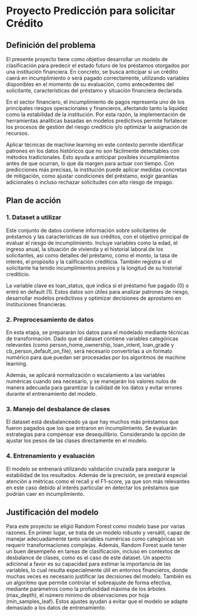 # Proyecto Predicción para solicitar Crédito
## Definición del problema
El presente proyecto tiene como objetivo desarrollar un modelo de clasificación para predecir el estado futuro de los préstamos otorgados por una institución financiera. En concreto, se busca anticipar si un crédito caerá en incumplimiento o será pagado correctamente, utilizando variables disponibles en el momento de su evaluación, como antecedentes del solicitante, características del préstamo y situación financiera declarada.

En el sector financiero, el incumplimiento de pagos representa uno de los principales riesgos operacionales y financieros, afectando tanto la liquidez como la estabilidad de la institución. Por esta razón, la implementación de herramientas analíticas basadas en modelos predictivos permite fortalecer los procesos de gestión del riesgo crediticio y/o optimizar la asignación de recursos.

Aplicar técnicas de machine learning en este contexto permite identificar patrones en los datos históricos que no son fácilmente detectables con métodos tradicionales. Esto ayuda a anticipar posibles incumplimientos antes de que ocurran, lo que da margen para actuar con tiempo. Con predicciones más precisas, la institución puede aplicar medidas concretas de mitigación, como ajustar condiciones del préstamo, exigir garantías adicionales o incluso rechazar solicitudes con alto riesgo de impago.

## Plan de acción 
### 1. Dataset a utilizar
Este conjunto de datos contiene información sobre solicitantes de préstamos y las características de sus créditos, con el objetivo principal de evaluar el riesgo de incumplimiento. Incluye variables como la edad, el ingreso anual, la situación de vivienda y el historial laboral de los solicitantes, así como detalles del préstamo, como el monto, la tasa de interés, el propósito y la calificación crediticia. También registra si el solicitante ha tenido incumplimientos previos y la longitud de su historial crediticio.

La variable clave es loan_status, que indica si el préstamo fue pagado (0) o entró en default (1). Estos datos son útiles para analizar patrones de riesgo, desarrollar modelos predictivos y optimizar decisiones de aprostamo en instituciones financieras.

### 2. Preprocesamiento de datos
En esta etapa, se prepararán los datos para el modelado mediante técnicas de transformación. Dado que el dataset contiene variables categóricas relevantes (como person_home_ownership, loan_intent, loan_grade y cb_person_default_on_file), será necesario convertirlas a un formato numérico para que puedan ser procesadas por los algoritmos de machine learning.

Además, se aplicará normalización o escalamiento a las variables numéricas cuando sea necesario, y se manejarán los valores nulos de manera adecuada para garantizar la calidad de los datos y evitar errores durante el entrenamiento del modelo.

### 3. Manejo del desbalance de clases
El dataset está desbalanceado ya que hay muchos más préstamos que fueron pagados que los que entraron en incumplimiento. Se evaluarán estrategias para compensar ese desequilibrio. Considerando la opción de ajustar los pesos de las clases directamente en el modelo.
### 4. Entrenamiento y evaluación
El modelo se entrenará utilizando validación cruzada para asegurar la estabilidad de los resultados. Además de la precisión, se prestará especial atención a métricas como el recall y el F1-score, ya que son más relevantes en este caso debido al interés particular en detectar los préstamos que podrían caer en incumplimiento.


## Justificación del modelo
Para este proyecto se eligió Random Forest como modelo base por varias razones. En primer lugar, se trata de un modelo robusto y versátil, capaz de manejar adecuadamente tanto variables numéricas como categóricas sin requerir transformaciones complejas.
Además, Random Forest suele tener un buen desempeño en tareas de clasificación, incluso en contextos de desbalance de clases, como es el caso de este dataset. 
Un aspecto adicional a favor es su capacidad para estimar la importancia de las variables, lo cual resulta especialmente útil en entornos financieros, donde muchas veces es necesario justificar las decisiones del modelo.
También es un algoritmo que permite controlar el sobreajuste de forma efectiva, mediante parámetros como la profundidad máxima de los árboles (max_depth), el número mínimo de observaciones por hoja (min_samples_leaf). Estos ajustes ayudan a evitar que el modelo se adapte demasiado a los datos de entrenamiento.


